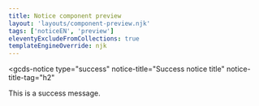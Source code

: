 ```yaml
---
title: Notice component preview
layout: 'layouts/component-preview.njk'
tags: ['noticeEN', 'preview']
eleventyExcludeFromCollections: true
templateEngineOverride: njk
---
```


<gcds-notice
  type="success"
  notice-title="Success notice title"
  notice-title-tag="h2"
>
  <gcds-text margin-bottom="0">This is a success message.</gcds-text>
</gcds-notice>

